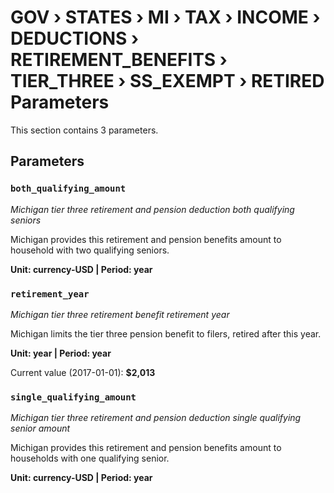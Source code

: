 # GOV › STATES › MI › TAX › INCOME › DEDUCTIONS › RETIREMENT_BENEFITS › TIER_THREE › SS_EXEMPT › RETIRED Parameters

This section contains 3 parameters.

## Parameters

### `both_qualifying_amount`
*Michigan tier three retirement and pension deduction both qualifying seniors*

Michigan provides this retirement and pension benefits amount to household with two qualifying seniors.

**Unit: currency-USD | Period: year**


### `retirement_year`
*Michigan tier three retirement benefit retirement year*

Michigan limits the tier three pension benefit to filers, retired after this year.

**Unit: year | Period: year**

Current value (2017-01-01): **$2,013**


### `single_qualifying_amount`
*Michigan tier three retirement and pension deduction single qualifying senior amount*

Michigan provides this retirement and pension benefits amount to households with one qualifying senior.

**Unit: currency-USD | Period: year**

